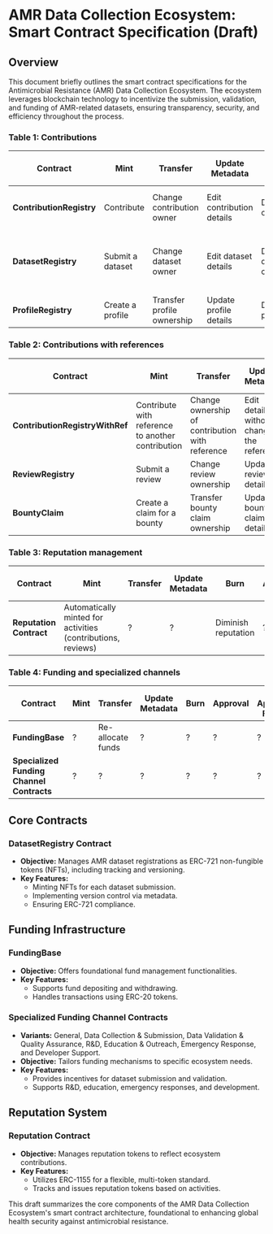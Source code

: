 # AMR Data Collection Ecosystem: Smart Contract Specification (Draft)

## Overview
This document briefly outlines the smart contract specifications for the Antimicrobial Resistance (AMR) Data Collection Ecosystem. The ecosystem leverages blockchain technology to incentivize the submission, validation, and funding of AMR-related datasets, ensuring transparency, security, and efficiency throughout the process.

### Table 1: Contributions

| Contract                 | Mint                     | Transfer                                | Update Metadata              | Burn                            | Approval                                                              | Set Approval For All | Freeze/Unfreeze              | Delegate | Revoke |
|--------------------------|--------------------------|-----------------------------------------|------------------------------|---------------------------------|-----------------------------------------------------------------------|----------------------|------------------------------|----------|--------|
| **ContributionRegistry** | Contribute               | Change contribution owner               | Edit contribution details    | Delete contribution             | Allow third-party transfer of ownership                               | ?                    | Pause contract interactions | ?        | ?      |
| **DatasetRegistry**      | Submit a dataset         | Change dataset owner                    | Edit dataset details         | Delete dataset contribution     | Allow third-party transfers of dataset contribution ownership        | ?                    | Pause contract interactions | ?        | ?      |
| **ProfileRegistry**      | Create a profile         | Transfer profile ownership              | Update profile details       | Delete profile                  | ?                                                                   | ?                    | Pause profile interactions  | ?        | ?      |

### Table 2: Contributions with references

| Contract                         | Mint                                                        | Transfer                                      | Update Metadata                             | Burn                            | Approval                                   | Set Approval For All | Freeze/Unfreeze                     | Delegate | Revoke |
|----------------------------------|-------------------------------------------------------------|-----------------------------------------------|---------------------------------------------|---------------------------------|--------------------------------------------|----------------------|------------------------------------|----------|--------|
| **ContributionRegistryWithRef**  | Contribute with reference to another contribution           | Change ownership of contribution with reference | Edit details without changing the reference | Delete contribution | Allow third-party transfer of ownership | ?                    | Pause interactions with references   | ?        | ?      |
| **ReviewRegistry**               | Submit a review                                             | Change review ownership                       | Update review details                       | Delete review                    | ?                                          | ?                    | Pause review interactions           | ?        | ?      |
| **BountyClaim**                  | Create a claim for a bounty                                 | Transfer bounty claim ownership               | Update bounty claim details                 | Withdraw bounty claim             | ?                                          | ?                    | Pause bounty claim interactions      | ?        | ?      |

### Table 3: Reputation management
| Contract            | Mint                                                         | Transfer  | Update Metadata  | Burn                | Approval  | Set Approval For All  | Freeze/Unfreeze          | Delegate  | Revoke  |
|---------------------|--------------------------------------------------------------|-----------|------------------|---------------------|-----------|----------------------|--------------------------|-----------|---------|
| **Reputation Contract** | Automatically minted for activities (contributions, reviews) | ?         | ?                | Diminish reputation | ?         | ?                    | Pause reputation updates | ?         | ?       |

### Table 4: Funding and specialized channels
| Contract                                 | Mint  | Transfer          | Update Metadata | Burn | Approval | Set Approval For All | Freeze/Unfreeze                 | Delegate | Revoke |
|------------------------------------------|-------|-------------------|-----------------|------|----------|---------------------|---------------------------------|----------|--------|
| **FundingBase**                          | ?     | Re-allocate funds | ?               | ?    | ?        | ?                   | Pause financial transactions   | ?        | ?      |
| **Specialized Funding Channel Contracts**| ?     | ?                 | ?               | ?    | ?        | ?                   | Pause channel-specific actions | ?        | ?      |


## Core Contracts

### DatasetRegistry Contract
- **Objective:** Manages AMR dataset registrations as ERC-721 non-fungible tokens (NFTs), including tracking and versioning.
- **Key Features:**
  - Minting NFTs for each dataset submission.
  - Implementing version control via metadata.
  - Ensuring ERC-721 compliance.

## Funding Infrastructure

### FundingBase
- **Objective:** Offers foundational fund management functionalities.
- **Key Features:**
  - Supports fund depositing and withdrawing.
  - Handles transactions using ERC-20 tokens.

### Specialized Funding Channel Contracts
- **Variants:** General, Data Collection & Submission, Data Validation & Quality Assurance, R&D, Education & Outreach, Emergency Response, and Developer Support.
- **Objective:** Tailors funding mechanisms to specific ecosystem needs.
- **Key Features:**
  - Provides incentives for dataset submission and validation.
  - Supports R&D, education, emergency responses, and development.

## Reputation System

### Reputation Contract
- **Objective:** Manages reputation tokens to reflect ecosystem contributions.
- **Key Features:**
  - Utilizes ERC-1155 for a flexible, multi-token standard.
  - Tracks and issues reputation tokens based on activities.

This draft summarizes the core components of the AMR Data Collection Ecosystem's smart contract architecture, foundational to enhancing global health security against antimicrobial resistance.

